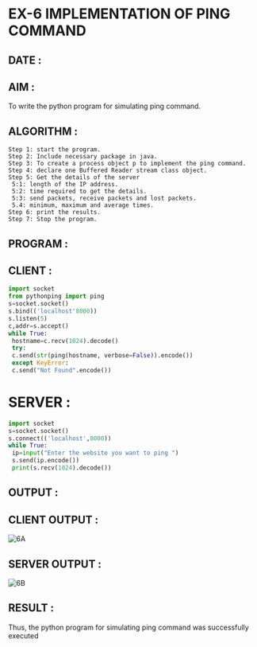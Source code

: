 # EX-6 IMPLEMENTATION OF PING COMMAND

## DATE : 

## AIM :
To write the python program for simulating ping command.

## ALGORITHM :
```
Step 1: start the program.
Step 2: Include necessary package in java.
Step 3: To create a process object p to implement the ping command.
Step 4: declare one Buffered Reader stream class object.
Step 5: Get the details of the server
 5:1: length of the IP address.
 5:2: time required to get the details.
 5:3: send packets, receive packets and lost packets.
 5.4: minimum, maximum and average times.
Step 6: print the results.
Step 7: Stop the program.

```
## PROGRAM :
## CLIENT :
```PYTHON 3
import socket
from pythonping import ping
s=socket.socket()
s.bind(('localhost'8000))
s.listen(5)
c,addr=s.accept()
while True:
 hostname=c.recv(1024).decode()
 try:
 c.send(str(ping(hostname, verbose=False)).encode())
 except KeyError:
 c.send("Not Found".encode())

```

# SERVER :
```PYTHON 3
import socket
s=socket.socket()
s.connect(('localhost',8000))
while True:
 ip=input("Enter the website you want to ping ")
 s.send(ip.encode())
 print(s.recv(1024).decode())
```

## OUTPUT :
## CLIENT OUTPUT :
![6A](https://github.com/JoshuaSamuel7/19CS406-EX-6/assets/118343296/8b5483d4-636d-4a8e-93ec-583ce3a4092e)

## SERVER OUTPUT :
![6B](https://github.com/JoshuaSamuel7/19CS406-EX-6/assets/118343296/6cae20dc-ee96-429e-930b-020969b7ff3d)


## RESULT :
Thus, the python program for simulating ping command was successfully executed
